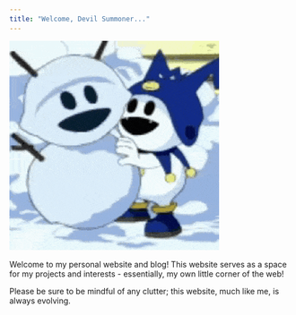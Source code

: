 ```yaml
---
title: "Welcome, Devil Summoner..."
---
```


![MFW you don't like open source software.](images/sadge-frost.gif)

Welcome to my personal website and blog! This website serves as a space for my projects and interests - essentially, my own little corner of the web!

Please be sure to be mindful of any clutter; this website, much like me, is always evolving.
